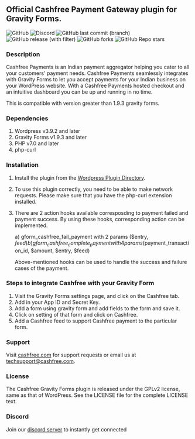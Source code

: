 ## Official Cashfree Payment Gateway plugin for Gravity Forms.

![GitHub](https://img.shields.io/github/license/cashfree/cashfree-gravity-forms) ![Discord](https://img.shields.io/discord/931125665669972018?label=discord) ![GitHub last commit (branch)](https://img.shields.io/github/last-commit/cashfree/cashfree-gravity-forms/master) ![GitHub release (with filter)](https://img.shields.io/github/v/release/cashfree/cashfree-gravity-forms?label=latest)  ![GitHub forks](https://img.shields.io/github/forks/cashfree/cashfree-gravity-forms) ![GitHub Repo stars](https://img.shields.io/github/stars/cashfree/cashfree-gravity-forms)

### Description

Cashfree Payments is an Indian payment aggregator helping you cater to all your customers' payment needs. Cashfree Payments seamlessly integrates with Gravity Forms to let you accept payments for your Indian business on your WordPress website. With a Cashfree Payments hosted checkout and an intuitive dashboard you can be up and running in no time.

This is compatible with version greater than 1.9.3 gravity forms.

### Dependencies

1. Wordpress v3.9.2 and later
2. Gravity Forms v1.9.3 and later
3. PHP v7.0 and later
4. php-curl

### Installation

1. Install the plugin from the [Wordpress Plugin Directory](https://wordpress.org/plugins/cashfree-gravity-forms).
2. To use this plugin correctly, you need to be able to make network requests. Please make sure that you have the php-curl extension installed.
3. There are 2 action hooks available corresposding to payment failed and payment success. By using these hooks, corresponding action can be implemented.

	a) gform_cashfree_fail_payment with 2 params ($entry, $feed)
	b) gform_cashfree_complete_payment with 4 params ($payment_transaction_id, $amount, $entry, $feed)

   Above-mentioned hooks can be used to handle the success and failure cases of the payment.

### Steps to integrate Cashfree with your Gravity Form

1. Visit the Gravity Forms settings page, and click on the Cashfree tab.
2. Add in your App ID and Secret Key.
3. Add a form using gravity form and add fields to the form and save it.
4. Click on setting of that form and click on Cashfree.
5. Add a Cashfree feed to support Cashfree payment to the particular form.

### Support

Visit [cashfree.com](https://cashfree.com) for support requests or email us at <techsupport@cashfree.com>.

### License

The Cashfree Gravity Forms plugin is released under the GPLv2 license, same as that
of WordPress. See the LICENSE file for the complete LICENSE text.

### Discord
Join our [discord server](https://discord.gg/znT6X45qDS) to instantly get connected
